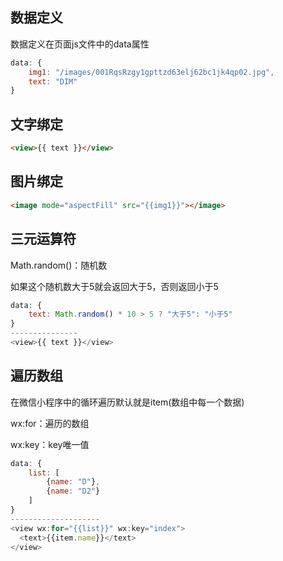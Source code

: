 ## 数据定义

数据定义在页面js文件中的data属性

``` js
data: {
    img1: "/images/001RqsRzgy1gpttzd63elj62bc1jk4qp02.jpg",
    text: "DIM"
}
```

## 文字绑定

``` html
<view>{{ text }}</view>
```

## 图片绑定

``` html
<image mode="aspectFill" src="{{img1}}"></image>
```

## 三元运算符

Math.random()：随机数

如果这个随机数大于5就会返回大于5，否则返回小于5

``` js
data: {
    text: Math.random() * 10 > 5 ? "大于5": "小于5"
}
---------------
<view>{{ text }}</view>
```

## 遍历数组

在微信小程序中的循环遍历默认就是item(数组中每一个数据)

wx:for：遍历的数组

wx:key：key唯一值

``` js
data: {
    list: [
        {name: "D"},
        {name: "D2"}
    ]
}
--------------------
<view wx:for="{{list}}" wx:key="index">  
  <text>{{item.name}}</text>  
</view>
```

